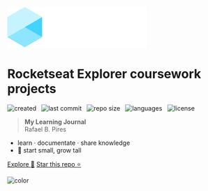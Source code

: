 ![logo](_media/logo.svg)

<h1>Rocketseat Explorer coursework projects</h1>

![created](https://camo.githubusercontent.com/d37bf06af49c348faafda7fded86de921dd3d61fc243ecf87df7f1e2d7e41a33/68747470733a2f2f6261646765732e7075666c65722e6465762f637265617465642f6270697265732f726f636b6574736561742d6578706c6f7265723f636f6c6f723d354639454130) &nbsp;  ![last commit](https://img.shields.io/github/last-commit/bpires/rocketseat-explorer?color=5F9EA0 'last commit') &nbsp; ![repo size](https://img.shields.io/github/repo-size/bpires/rocketseat-explorer?color=5F9EA0 'repo size') &nbsp; ![languages](https://img.shields.io/github/languages/count/bpires/rocketseat-explorer?color=5F9EA0 'languages') &nbsp; ![license](https://img.shields.io/github/license/bpires/rocketseat-explorer?color=5F9EA0) 

> **My Learning Journal** 
<br>Rafael B. Pires 


- learn · documentate · share knowledge
- :seedling: start small, grow tall 



[Explore :mag_right:](#start)
[Star this repo :star:](https://github.com/bpires/rocketseat-explorer)


![color](#b3d9f8)
